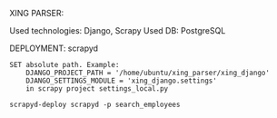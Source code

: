 XING PARSER:

Used technologies: Django, Scrapy
Used DB: PostgreSQL


DEPLOYMENT:
	scrapyd

	SET absolute path. Example:
		DJANGO_PROJECT_PATH = '/home/ubuntu/xing_parser/xing_django'
		DJANGO_SETTINGS_MODULE = 'xing_django.settings'
		in scrapy project settings_local.py

	scrapyd-deploy scrapyd -p search_employees